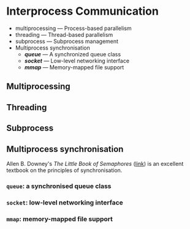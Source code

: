 # Interprocess Communication

-   multiprocessing — Process-based parallelism
-   threading — Thread-based parallelism
-   subprocess — Subprocess management
-   Multiprocess synchronisation
    -   **_queue_** — A synchronized queue class
    -   **_socket_** — Low-level networking interface
    -   **_mmap_** — Memory-mapped file support
    
    
## Multiprocessing


## Threading


## Subprocess


## Multiprocess synchronisation

Allen B. Downey's _The Little Book of Semaphores_ ([link](https://greenteapress.com/wp/semaphores/)) is an excellent textbook on the principles of synchronisation.

### `queue`: a synchronised queue class

### `socket`: low-level networking interface

### `mmap`: memory-mapped file support